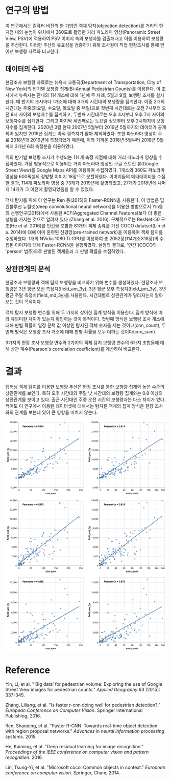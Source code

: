 # 연구의 방법

이 연구에서는 컴퓨터 비전의 한 기법인 객체 탐지(objection detection)를 거리의 한 지점 내의 눈높이 위치에서 360도로 촬영한 거리 파노라마 영상(Panoramic Street View, PSV)에 적용하여 PSV 이미지 속의 보행자를 검출해내고 이를 이용하여 보행량을 추산한다. 이러한 추산의 유효성을 검증하기 위해 조사원이 직접 현장조사를 통해 얻어낸 보행량 자료와 비교한다.

## 데이터의 수집

현장조사 보행량 자료로는 뉴욕시 교통국(Department of Transportation, City of New York)의 반기별 보행량 집계(Bi-Annual Pedestrian Counts)를 이용한다. 이 조사에서 뉴욕시는 관내의 114개소에 대해 1년에 두 차례, 5월과 9월, 보행량 조사를 실시한다. 매 반기의 조사마다 1개소에 대해 3개의 시간대의 보행량을 집계한다. 이중 2개의 시간대는 주중(화요일, 수요일, 목요일 중 택일)으로 첫번째 시간대로는 오전 7시부터 오전 9시 사이의 보행자수를 집계하고, 두번째 시간대로는 오후 4시부터 오후 7시 사이의 보행자수를 집계한다. 그리고 마지막 세번째로는 토요일 정오부터 오후 2시까지의 보행자수를 집계한다. 2020년 3월 현재 2007년 5월부터 2019년 5월까지의 데이터가 공개되어 있지만 2019년 집계는 아직 결측치가 많아 제외하였다. 또한 파노라마 영상이 주로 2018년과 2019년에 측정되었기 때문에, 이와 가까운 2016년 5월부터 2018년 9월까지 3개년 6회 측정분을 이용하였다.

위의 반기별 보행량 조사가 수행되는 114개 측정 지점에 대해 거리 파노라마 영상을 수집하였다. 가장 범용적으로 이용되는 거리 파노라마 영상인 구글 스트릿 뷰(Google Street View)를 Google Maps API를 이용하여 수집하였다. 1개소의 360도 파노라마 영상을 600픽셀의 정방형 이미지 18장으로 분할하였다. 이미지들의 메타데이터를 수집한 결과, 114개 파노라마 영상 중 73개가 2019년에 촬영되었고, 27개가 2018년에 나머지 14개가 그 이전에 촬영되었음을 알 수 있었다.

객체 탐지를 위해 이 연구는 Ren 등(2015)의 Faster-RCNN을 사용한다. 이 방법은 딥 컨볼루션 뉴럴넷(deep convolutional neural network)을 이용한 방법으로서  Yin등의 선행연구(2015)에서 사용된 ACF(Aggregated Channel Features)보다 더 좋은 성능을 가지는 것으로 알려져 있다 (Zhang et al. 2016). 구체적으로는 ResNet-50 구조(He et al. 2016)를 인간을 포함한 81개의 객체 종류를 가진 COCO datatset(Lin et a. 2014)에 대해 이미 훈련된 신경망(pre-trained network)을 이용하여 객체 탐지를 수행하였다. 1개의 NVidia 1080 Ti GPU를 이용하여 총 2052장(114개소X18장)의 수집된 이미지에 대해 Faster-RCNN을 실행하였다. 실행의 결과로, '인간'(COCO의 'person' 범주)으로 판별된 객체들과 그 판별 확률을 수집하였다. 

## 상관관계의 분석

현장조사 보행량과 객체 탐지 보행량을 비교하기 위해 변수를 생성하였다. 현장조사 보행량은 3년 평균 오전 측정치(field_am_3y), 3년 평균 오후 측정치(field_pm_3y), 3년 평균 주말 측정치(field_md_3y)를 사용한다. 시간대별로 상관관계가 달라지는지 알아보는 것이 목적이다. 

객체 탐지 보행량 변수를 위해 두 가지의 상이한 집계 방식을 이용한다. 집계 방식에 따라 유의미한 차이가 있는지 확인하는 것이 목적이다. 첫번째 방식은 보행량 조사 개소에 대해 판별 확률이 일정 문턱 값 이상인 탐지된 객체 숫자를 세는 것이고(cnn_count), 두번째 방식은 보행량 조사 개소에 대해 판별 확률을 모두 더하는 것이다(cnn_sum).  

3가지의 현장 조사 보행량 변수와 2가지의 객체 탐지 보행량 변수의 6가지 조합들에 대해 상관 계수(Pearson's correlation coefficient)를 계산하여 비교한다.

# 결과

딥러닝 객체 탐지를 이용한 보행량 추산은 현장 조사를 통한 보행량 집계와 높은 수준의 상관관계를 보인다. 특히 오후 시간대와 주말 낮 시간대의 보행량 집계와는 0.8 이상의 상관관계를 보이고 있다. 출근 시간대인 주중 오전 시간의 보행량과는 다소 차이가 있다. 적어도 이 연구에서 이용된 데이터셋에 대해서는 탐지된 객체의 집계 방식은 현장 조사와의 관계를 보는데 있어 큰 영향을 미치지 않는다.

![](../reports/figures/corr_matrix.svg)

# Reference

Yin, Li, et al. "‘Big data’ for pedestrian volume: Exploring the use of Google Street View images for pedestrian counts." *Applied Geography* 63 (2015): 337-345.

Zhang, Liliang, et al. "Is faster r-cnn doing well for pedestrian detection?." *European Conference on Computer Vision*. Springer International Publishing, 2016.

Ren, Shaoqing, et al. "Faster R-CNN: Towards real-time object detection with region proposal networks." *Advances in neural information processing systems*. 2015.

He, Kaiming, et al. "Deep residual learning for image recognition." *Proceedings of the IEEE conference on computer vision and pattern recognition*. 2016.

Lin, Tsung-Yi, et al. "Microsoft coco: Common objects in context." *European conference on computer vision*. Springer, Cham, 2014.